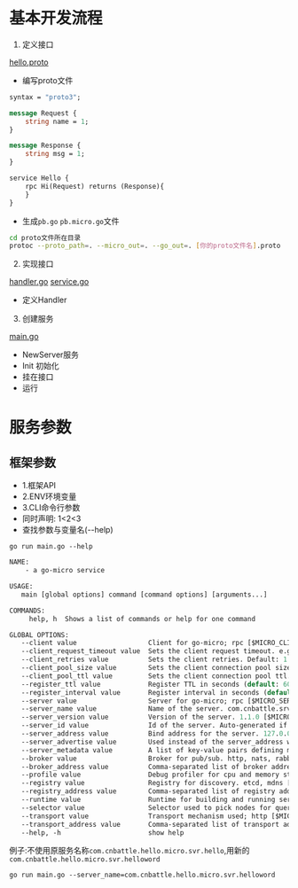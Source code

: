 

# 基本开发流程
1. 定义接口

[hello.proto](proto/hello/hello.proto)

- 编写proto文件
```proto
syntax = "proto3";

message Request {
    string name = 1;
}

message Response {
    string msg = 1;
}

service Hello {
    rpc Hi(Request) returns (Response){
    }
}
```
- 生成`pb.go` `pb.micro.go`文件
```bash
cd proto文件所在目录
protoc --proto_path=. --micro_out=. --go_out=. [你的proto文件名].proto
```

2. 实现接口

[handler.go](srv/hello-srv/handler/handler.go)
[service.go](srv/hello-srv/service/service.go)

- 定义Handler 

3. 创建服务

[main.go](srv/hello-srv/main.go)

- NewServer服务
- Init 初始化
- 挂在接口
- 运行

# 服务参数
## 框架参数
- 1.框架API
- 2.ENV环境变量
- 3.CLI命令行参数
- 同时声明: 1<2<3
- 查找参数与变量名(--help)

`go run main.go --help`
```proto
NAME:
    - a go-micro service

USAGE:
   main [global options] command [command options] [arguments...]

COMMANDS:
     help, h  Shows a list of commands or help for one command

GLOBAL OPTIONS:
   --client value                  Client for go-micro; rpc [$MICRO_CLIENT]
   --client_request_timeout value  Sets the client request timeout. e.g 500ms, 5s, 1m. Default: 5s [$MICRO_CLIENT_REQUEST_TIMEOUT]
   --client_retries value          Sets the client retries. Default: 1 (default: 1) [$MICRO_CLIENT_RETRIES]
   --client_pool_size value        Sets the client connection pool size. Default: 1 (default: 0) [$MICRO_CLIENT_POOL_SIZE]
   --client_pool_ttl value         Sets the client connection pool ttl. e.g 500ms, 5s, 1m. Default: 1m [$MICRO_CLIENT_POOL_TTL]
   --register_ttl value            Register TTL in seconds (default: 60) [$MICRO_REGISTER_TTL]
   --register_interval value       Register interval in seconds (default: 30) [$MICRO_REGISTER_INTERVAL]
   --server value                  Server for go-micro; rpc [$MICRO_SERVER]
   --server_name value             Name of the server. com.cnbattle.srv.example [$MICRO_SERVER_NAME]
   --server_version value          Version of the server. 1.1.0 [$MICRO_SERVER_VERSION]
   --server_id value               Id of the server. Auto-generated if not specified [$MICRO_SERVER_ID]
   --server_address value          Bind address for the server. 127.0.0.1:8080 [$MICRO_SERVER_ADDRESS]
   --server_advertise value        Used instead of the server_address when registering with discovery. 127.0.0.1:8080 [$MICRO_SERVER_ADVERTISE]
   --server_metadata value         A list of key-value pairs defining metadata. version=1.0.0 [$MICRO_SERVER_METADATA]
   --broker value                  Broker for pub/sub. http, nats, rabbitmq [$MICRO_BROKER]
   --broker_address value          Comma-separated list of broker addresses [$MICRO_BROKER_ADDRESS]
   --profile value                 Debug profiler for cpu and memory stats [$MICRO_DEBUG_PROFILE]
   --registry value                Registry for discovery. etcd, mdns [$MICRO_REGISTRY]
   --registry_address value        Comma-separated list of registry addresses [$MICRO_REGISTRY_ADDRESS]
   --runtime value                 Runtime for building and running services e.g local, kubernetes (default: "local") [$MICRO_RUNTIME]
   --selector value                Selector used to pick nodes for querying [$MICRO_SELECTOR]
   --transport value               Transport mechanism used; http [$MICRO_TRANSPORT]
   --transport_address value       Comma-separated list of transport addresses [$MICRO_TRANSPORT_ADDRESS]
   --help, -h                      show help
```
例子:不使用原服务名称`com.cnbattle.hello.micro.svr.hello`,用新的`com.cnbattle.hello.micro.svr.helloword`

`go run main.go --server_name=com.cnbattle.hello.micro.svr.helloword`
